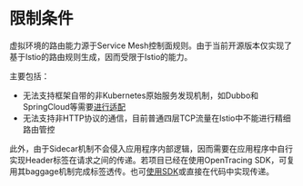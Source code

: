 # 限制条件

虚拟环境的路由能力源于Service Mesh控制面规则。由于当前开源版本仅实现了基于Istio的路由规则生成，因而受限于Istio的能力。

主要包括：

- 无法支持框架自带的非Kubernetes原始服务发现机制，如Dubbo和SpringCloud等需要[进行适配](zh-cn/ve/spring-cloud.md)
- 无法支持非HTTP协议的通信，目前普通四层TCP流量在Istio中不能进行精细路由管控

此外，由于Sidecar机制不会侵入应用程序内部逻辑，因而需要在应用程序中自行实现Header标签在请求之间的传递。若项目已经在使用OpenTracing SDK，可复用其baggage机制完成标签透传。也可[使用SDK](zh-cn/ve/use-sdk.md)或直接在代码中实现传递。
